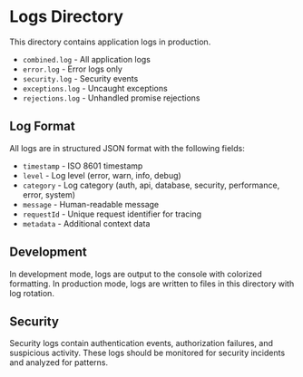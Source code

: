 # Logs Directory

This directory contains application logs in production.

- `combined.log` - All application logs
- `error.log` - Error logs only  
- `security.log` - Security events
- `exceptions.log` - Uncaught exceptions
- `rejections.log` - Unhandled promise rejections

## Log Format

All logs are in structured JSON format with the following fields:

- `timestamp` - ISO 8601 timestamp
- `level` - Log level (error, warn, info, debug)
- `category` - Log category (auth, api, database, security, performance, error, system)
- `message` - Human-readable message
- `requestId` - Unique request identifier for tracing
- `metadata` - Additional context data

## Development

In development mode, logs are output to the console with colorized formatting.
In production mode, logs are written to files in this directory with log rotation.

## Security

Security logs contain authentication events, authorization failures, and suspicious activity.
These logs should be monitored for security incidents and analyzed for patterns.